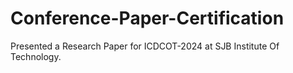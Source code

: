 # Conference-Paper-Certification
Presented a Research Paper for ICDCOT-2024 at SJB Institute Of Technology.
